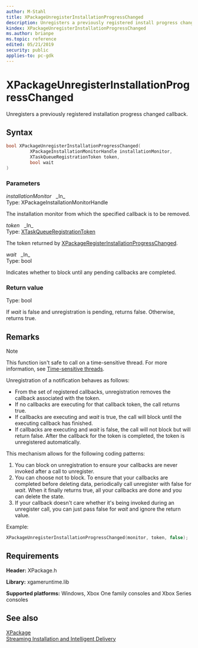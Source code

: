 ```yaml
---
author: M-Stahl
title: XPackageUnregisterInstallationProgressChanged
description: Unregisters a previously registered install progress changed callback.
kindex: XPackageUnregisterInstallationProgressChanged
ms.author: brianpe
ms.topic: reference
edited: 05/21/2019
security: public
applies-to: pc-gdk
---
```


# XPackageUnregisterInstallationProgressChanged  

Unregisters a previously registered installation progress changed callback.  

## Syntax  
  
```cpp
bool XPackageUnregisterInstallationProgressChanged(  
         XPackageInstallationMonitorHandle installationMonitor,  
         XTaskQueueRegistrationToken token,  
         bool wait  
)  
```  
  
### Parameters  
  
*installationMonitor* &nbsp;&nbsp;\_In\_  
Type: XPackageInstallationMonitorHandle  

  
The installation monitor from which the specified callback is to be removed.  


*token* &nbsp;&nbsp;\_In\_  
Type: [XTaskQueueRegistrationToken](../../xtaskqueue/structs/xtaskqueueregistrationtoken.md)  

  
The token returned by [XPackageRegisterInstallationProgressChanged](xpackageregisterinstallationprogresschanged.md).  

*wait* &nbsp;&nbsp;\_In\_  
Type: bool  

  
Indicates whether to block until any pending callbacks are completed.


  
### Return value
Type: bool
  
If *wait* is false and unregistration is pending, returns false. Otherwise, returns true.


  
  
## Remarks
  > [!NOTE]
> This function isn't safe to call on a time-sensitive thread. For more information, see [Time-sensitive threads](../../../../system/overviews/time-sensitive-threads.md).  
  
Unregistration of a notification behaves as follows:  

* From the set of registered callbacks, unregistration removes the callback associated with the token.  
* If no callbacks are executing for that callback token, the call returns true.  
* If callbacks are executing and *wait* is true, the call will block until the executing callback has finished.  
* If callbacks are executing and *wait* is false, the call will not block but will return false. After the callback for the token is completed, the token is unregistered automatically.  
  
This mechanism allows for the following coding patterns:  
  
1. You can block on unregistration to ensure your callbacks are never invoked after a call to unregister.  
2. You can choose not to block. To ensure that your callbacks are completed before deleting data, periodically call unregister with false for *wait*. When it finally returns true, all your callbacks are done and you can delete the state.  
3. If your callback doesn't care whether it's being invoked during an unregister call, you can just pass false for *wait* and ignore the return value.  

Example:

```cpp
XPackageUnregisterInstallationProgressChanged(monitor, token, false); 
```

## Requirements  
  
**Header:** XPackage.h
  
**Library:** xgameruntime.lib  
  
**Supported platforms:** Windows, Xbox One family consoles and Xbox Series consoles  
  
## See also  
[XPackage](../xpackage_members.md)  
[Streaming Installation and Intelligent Delivery](../../../../packaging/overviews/streaming_install-intelligent_delivery.md)   

  